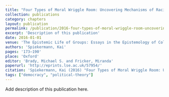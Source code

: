 ```yaml
---
title: "Four Types of Moral Wriggle Room: Uncovering Mechanisms of Racial Discrimination"
collection: publications
category: chapters
layout: publication
permalink: /publication/2016-four-types-of-moral-wriggle-room-uncovering-mechan
excerpt: 'Description of this publication'
date: 2016-01-01
venue: 'The Epistemic Life of Groups: Essays in the Epistemology of Collectives'
authors: 'Spiekermann, Kai'
pages: '173–190'
place: 'Oxford'
editor: 'Brady, Michael S. and Fricker, Miranda'
paperurl: 'http://eprints.lse.ac.uk/57954/'
citation: 'Spiekermann, Kai (2016) "Four Types of Moral Wriggle Room: Uncovering Mechanisms of Racial Discrimination", in The Epistemic Life of Groups: Essays in the Epistemology of Collectives, pp. 173–190.'
tags: ["democracy", "political-theory"]
---
```


Add description of this publication here.